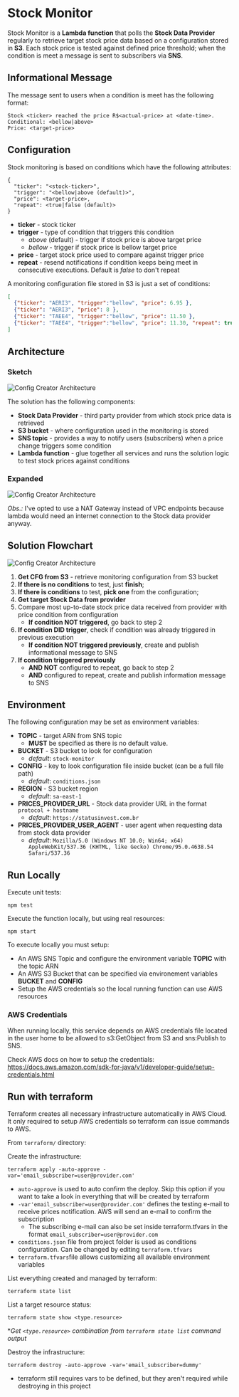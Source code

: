 # Stock Monitor
Stock Monitor is a **Lambda function** that polls the **Stock Data Provider** regularly to retrieve target stock price 
data based on a configuration stored in **S3**. Each stock price is tested against defined price threshold; when the 
condition is meet a message is sent to subscribers via **SNS**.

## Informational Message

The message sent to users when a condition is meet has the following format:

```shell
Stock <ticker> reached the price R$<actual-price> at <date-time>.
Conditional: <bellow|above>
Price: <target-price>
```

## Configuration

Stock monitoring is based on conditions which have the following attributes:

```
{
  "ticker": "<stock-ticker>",
  "trigger": "<bellow|above (default)>",
  "price": <target-price>,
  "repeat": <true|false (default)>
}
```

- **ticker** - stock ticker
- **trigger** - type of condition that triggers this condition
  - *above* (default) - trigger if stock price is above target price
  - *bellow* - trigger if stock price is bellow target price
- **price** - target stock price used to compare against trigger price
- **repeat** - resend notifications if condition keeps being meet in consecutive executions. Default is *false* to 
  don't repeat

A monitoring configuration file stored in S3 is just a set of conditions:

```json
[
  {"ticker": "AERI3", "trigger":"bellow", "price": 6.95 },
  {"ticker": "AERI3", "price": 8 },
  {"ticker": "TAEE4", "trigger":"bellow", "price": 11.50 },
  {"ticker": "TAEE4", "trigger":"bellow", "price": 11.30, "repeat": true }
]
```

## Architecture

### Sketch

![Config Creator Architecture](doc/stock_monitor_arch.png)

The solution has the following components:
- **Stock Data Provider** - third party provider from which stock price data is retrieved
- **S3 bucket** - where configuration used in the monitoring is stored
- **SNS topic** - provides a way to notify users (subscribers) when a price change triggers some condition
- **Lambda function** - glue together all services and runs the solution logic to test stock prices against conditions

### Expanded

![Config Creator Architecture](doc/stock_monitor_arch_expanded.png)

*Obs.:* I've opted to use a NAT Gateway instead of VPC endpoints because lambda would need an internet connection to 
the Stock data provider anyway.

## Solution Flowchart

![Config Creator Architecture](doc/stock_monitor_flowchart.png)

1. **Get CFG from S3** - retrieve monitoring configuration from S3 bucket
2. **If there is no conditions** to test, just **finish**;
3. **If there is conditions** to test, **pick one** from the configuration;
4. **Get target Stock Data from provider**
5. Compare most up-to-date stock price data received from provider with price condition from configuration
   * **If condition NOT triggered**, go back to step 2
6. **If condition DID trigger**, check if condition was already triggered in previous execution
   * **If condition NOT triggered previously**, create and publish informational message to SNS
7. **If condition triggered previously**
   * **AND NOT** configured to repeat, go back to step 2
   * **AND** configured to repeat, create and publish information message to SNS


## Environment

The following configuration may be set as environment variables:

- **TOPIC** - target ARN from SNS topic
  - **MUST** be specified as there is no default value.
- **BUCKET** - S3 bucket to look for configuration
  - _default_: `stock-monitor`
- **CONFIG** - key to look configuration file inside bucket (can be a full file path)
  - _default_: `conditions.json`
- **REGION** - S3 bucket region
  - _default_: `sa-east-1`
- **PRICES_PROVIDER_URL** - Stock data provider URL in the format `protocol + hostname`
  - _default_: `https://statusinvest.com.br`
- **PRICES_PROVIDER_USER_AGENT** - user agent when requesting data from stock data provider
  - _default_: `Mozilla/5.0 (Windows NT 10.0; Win64; x64) AppleWebKit/537.36 (KHTML, like Gecko) Chrome/95.0.4638.54 Safari/537.36`

## Run Locally

Execute unit tests:
```shell
npm test
```

Execute the function locally, but using real resources:
```shell
npm start
```
To execute locally you must setup:

- An AWS SNS Topic and configure the environment variable **TOPIC** with the topic ARN
- An AWS S3 Bucket that can be specified via environement variables **BUCKET** and **CONFIG**
- Setup the AWS credentials so the local running function can use AWS resources

### AWS Credentials
When running locally, this service depends on AWS credentials file located in the user home to be allowed to
s3:GetObject from S3 and sns:Publish to SNS.

Check AWS docs on how to setup the credentials: https://docs.aws.amazon.com/sdk-for-java/v1/developer-guide/setup-credentials.html

## Run with terraform

Terraform creates all necessary infrastructure automatically in AWS Cloud. It only required to setup AWS credentials 
so terraform can issue commands to AWS.

From `terraform/` directory:

Create the infrastructure:
```shell
terraform apply -auto-approve -var='email_subscriber=user@provider.com'
```

- `auto-approve` is used to auto confirm the deploy. Skip this option if you want to take a look in everything that 
  will be created by terraform
- `-var'email_subscriber=user@provider.com'` defines the testing e-mail to receive prices notification. AWS 
  will send an e-mail to confirm the subscription
  - The subscribing e-mail can also be set inside terraform.tfvars in the format 
    `email_subscriber=user@provider.com`
- `conditions.json` file from project folder is used as conditions configuration. Can be changed by editing `terraform.tfvars`
- `terraform.tfvars`file allows customizing all available environment variables

List everything created and managed by terraform:
```shell
terraform state list
```

List a target resource status:
```shell
terraform state show <type.resource>
```

**Get `<type.resource>` combination from `terraform state list` command output*

Destroy the infrastructure:
```shell
terraform destroy -auto-approve -var='email_subscriber=dummy'
```

- terraform still requires vars to be defined, but they aren't required while destroying in this project 

